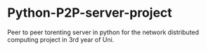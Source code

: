 # Python-P2P-server-project
Peer to peer torenting server in python for the network distributed computing project in 3rd year of Uni.
